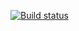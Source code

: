 [![Build status](https://ci.appveyor.com/api/projects/status/7r5uh4245txq7eyt?svg=true)](https://ci.appveyor.com/project/Lulu0307/testapplicationformwithselenide)
